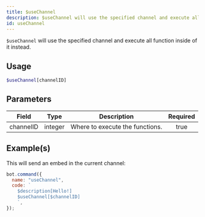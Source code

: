 ```yaml
---
title: $useChannel
description: $useChannel will use the specified channel and execute all function inside of it instead.
id: useChannel
---
```


`$useChannel` will use the specified channel and execute all function inside of it instead.

## Usage

```php
$useChannel[channelID]
```

## Parameters

| Field     | Type    | Description                     | Required |
| --------- | ------- | ------------------------------- | :------: |
| channelID | integer | Where to execute the functions. |   true   |

## Example(s)

This will send an embed in the current channel:

```javascript
bot.command({
  name: "useChannel",
  code: `
    $description[Hello!]
    $useChannel[$channelID]
    `,
});
```
